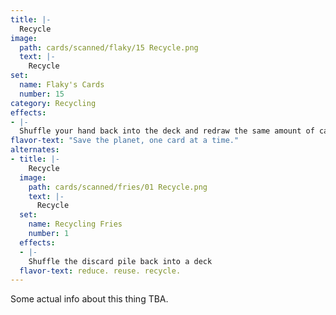 ```yaml
---
title: |-
  Recycle
image: 
  path: cards/scanned/flaky/15 Recycle.png
  text: |-
    Recycle
set:
  name: Flaky's Cards
  number: 15
category: Recycling
effects: 
- |-
  Shuffle your hand back into the deck and redraw the same amount of cards
flavor-text: "Save the planet, one card at a time."
alternates:
- title: |-
    Recycle
  image:
    path: cards/scanned/fries/01 Recycle.png
    text: |-
      Recycle
  set:
    name: Recycling Fries
    number: 1
  effects: 
  - |-
    Shuffle the discard pile back into a deck
  flavor-text: reduce. reuse. recycle.
---
```

Some actual info about this thing TBA.
